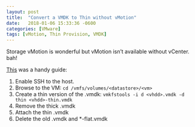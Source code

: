```yaml
---
layout: post
title:  "Convert a VMDK to Thin without vMotion"
date:   2018-01-06 15:33:36 -0600
categories: [VMware]
tags: [vMotion, Thin Provision, VMDK]
---
```


Storage vMotion is wonderful but vMotion isn’t available without vCenter. bah!

[This](https://theitbros.com/convert-thick-provision-lazy-zeroed-disk-to-thin-vmware-esxi/) was a handy guide:

1. Enable SSH to the host.
1. Browse to the VM: `cd /vmfs/volumes/<datastore>/<vm>`
1. Create a thin version of the .vmdk: `vmkfstools -i d <vhdd>.vmdk -d thin <vhdd>-thin.vmdk`
2. Remove the thick .vmdk
3. Attach the thin .vmdk
4. Delete the old .vmdk and *-flat.vmdk
